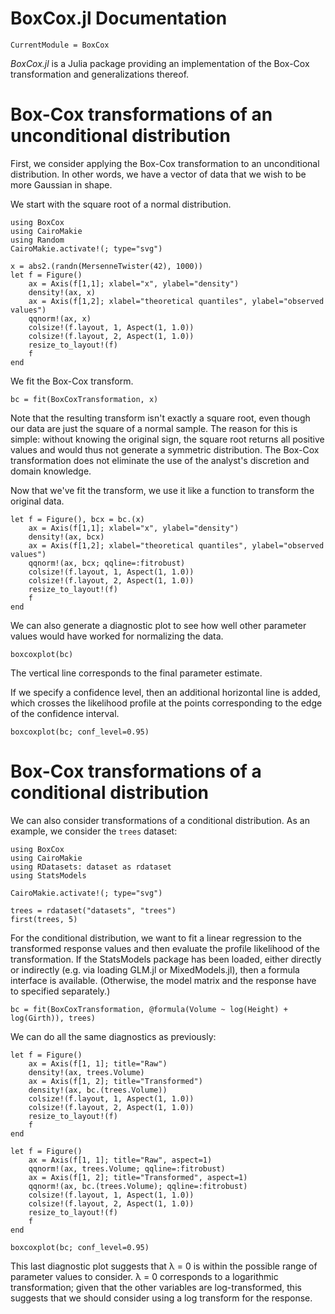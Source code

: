 # BoxCox.jl Documentation

```@meta
CurrentModule = BoxCox
```

*BoxCox.jl* is a Julia package providing an implementation of the Box-Cox transformation and generalizations thereof.


# Box-Cox transformations of an unconditional distribution

First, we consider applying the Box-Cox transformation to an unconditional distribution.
In other words, we have a vector of data that we wish to be more Gaussian in shape.

We start with the square root of a normal distribution.

```@example Unconditional
using BoxCox
using CairoMakie
using Random
CairoMakie.activate!(; type="svg")

x = abs2.(randn(MersenneTwister(42), 1000))
let f = Figure()
    ax = Axis(f[1,1]; xlabel="x", ylabel="density")
    density!(ax, x)
    ax = Axis(f[1,2]; xlabel="theoretical quantiles", ylabel="observed values")
    qqnorm!(ax, x)
    colsize!(f.layout, 1, Aspect(1, 1.0))
    colsize!(f.layout, 2, Aspect(1, 1.0))
    resize_to_layout!(f)
    f
end
```

We fit the Box-Cox transform.
```@example Unconditional
bc = fit(BoxCoxTransformation, x)
```

Note that the resulting transform isn't exactly a square root, even though our data are just the square of a normal sample. The reason for this is simple: without knowing the original sign, the square root returns all positive values and would thus not generate a symmetric distribution. The Box-Cox transformation does not eliminate the use of the analyst's discretion and domain knowledge.

Now that we've fit the transform, we use it like a function to transform the original data.

```@example Unconditional
let f = Figure(), bcx = bc.(x)
    ax = Axis(f[1,1]; xlabel="x", ylabel="density")
    density!(ax, bcx)
    ax = Axis(f[1,2]; xlabel="theoretical quantiles", ylabel="observed values")
    qqnorm!(ax, bcx; qqline=:fitrobust)
    colsize!(f.layout, 1, Aspect(1, 1.0))
    colsize!(f.layout, 2, Aspect(1, 1.0))
    resize_to_layout!(f)
    f
end
```

We can also generate a diagnostic plot to see how well other parameter values would have worked for normalizing the data.

```@example Unconditional
boxcoxplot(bc)
```

The vertical line corresponds to the final parameter estimate.

If we specify a confidence level, then an additional horizontal line is added, which crosses the likelihood profile at the points corresponding to the edge of the confidence interval.

```@example Unconditional
boxcoxplot(bc; conf_level=0.95)
```

# Box-Cox transformations of a conditional distribution

We can also consider transformations of a conditional distribution.
As an example, we consider the `trees` dataset:

```@example Conditional
using BoxCox
using CairoMakie
using RDatasets: dataset as rdataset
using StatsModels

CairoMakie.activate!(; type="svg")

trees = rdataset("datasets", "trees")
first(trees, 5)
```

For the conditional distribution, we want to fit a linear regression to the transformed response values and then evaluate the profile likelihood of the transformation. If the StatsModels package has been loaded, either directly or indirectly (e.g. via loading GLM.jl or MixedModels.jl), then a formula interface is available. (Otherwise, the model matrix and the response have to specified separately.)

```@example Conditional
bc = fit(BoxCoxTransformation, @formula(Volume ~ log(Height) + log(Girth)), trees)
```

We can do all the same diagnostics as previously:

```@example Conditional
let f = Figure()
    ax = Axis(f[1, 1]; title="Raw")
    density!(ax, trees.Volume)
    ax = Axis(f[1, 2]; title="Transformed")
    density!(ax, bc.(trees.Volume))
    colsize!(f.layout, 1, Aspect(1, 1.0))
    colsize!(f.layout, 2, Aspect(1, 1.0))
    resize_to_layout!(f)
    f
end
```

```@example Conditional
let f = Figure()
    ax = Axis(f[1, 1]; title="Raw", aspect=1)
    qqnorm!(ax, trees.Volume; qqline=:fitrobust)
    ax = Axis(f[1, 2]; title="Transformed", aspect=1)
    qqnorm!(ax, bc.(trees.Volume); qqline=:fitrobust)
    colsize!(f.layout, 1, Aspect(1, 1.0))
    colsize!(f.layout, 2, Aspect(1, 1.0))
    resize_to_layout!(f)
    f
end
```

```@example Conditional
boxcoxplot(bc; conf_level=0.95)
```

This last diagnostic plot suggests that λ = 0 is within the possible range of parameter values to consider.  λ = 0 corresponds to a logarithmic transformation; given that the other variables are log-transformed, this suggests that we should consider using a log transform for the response.
